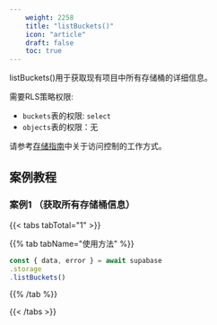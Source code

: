 ```yaml
---
    weight: 2258
    title: "listBuckets()"
    icon: "article"
    draft: false
    toc: true
---
```


listBuckets()用于获取现有项目中所有存储桶的详细信息。

需要RLS策略权限:
  - `buckets`表的权限: `select`
  - `objects`表的权限：无

请参考[存储指南](/docs/app/development_guide/storage/storage#access-control)中关于访问控制的工作方式。


## 案例教程

### 案例1 （获取所有存储桶信息）

{{< tabs tabTotal="1" >}}


{{% tab tabName="使用方法" %}}



  ```ts
const { data, error } = await supabase                                      
  .storage
  .listBuckets()
  ```



{{% /tab %}}

{{< /tabs >}}

